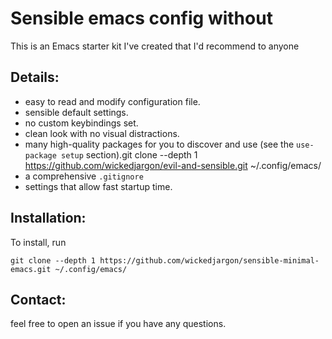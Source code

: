 # Sensible emacs config without 
This is an Emacs starter kit I've created that I'd recommend to anyone

## Details:
- easy to read and modify configuration file.
- sensible default settings.
- no custom keybindings set.
- clean look with no visual distractions.
- many high-quality packages for you to discover and use (see the `use-package setup` section).git clone --depth 1 https://github.com/wickedjargon/evil-and-sensible.git ~/.config/emacs/
- a comprehensive `.gitignore`
- settings that allow fast startup time.


## Installation:
To install, run

``` shell
git clone --depth 1 https://github.com/wickedjargon/sensible-minimal-emacs.git ~/.config/emacs/
```

## Contact:
feel free to open an issue if you have any questions.
